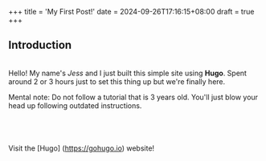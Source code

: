 +++
title = 'My First Post!'
date = 2024-09-26T17:16:15+08:00
draft = true
+++

## Introduction
\
Hello! My name's *Jess* and I just built this simple site using **Hugo**. Spent around 2 or 3 hours just to set this thing up but we're finally here.

Mental note: Do not follow a tutorial that is 3 years old. You'll just blow your head up following outdated instructions.
\
\
\
\
\
Visit the [Hugo] (https://gohugo.io) website!
